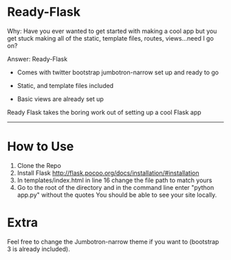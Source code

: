 Ready-Flask
===========
Why:  Have you ever wanted to get started with making a cool app but you get stuck making all of the static, template files, routes, views...need I go on?

Answer: Ready-Flask

* Comes with twitter bootstrap jumbotron-narrow set up and ready to go

* Static, and template files included

* Basic views are already set up



Ready Flask takes the boring work out of setting up a cool Flask app

<hr>


How to Use
===========
1. Clone the Repo
2. Install Flask http://flask.pocoo.org/docs/installation/#installation
3. In templates/index.html in line 16 change the file path to match yours
4. Go to the root of the directory and in the command line enter "python app.py" without the quotes
You should be able to see your site locally.


Extra
=====
Feel free to change the Jumbotron-narrow theme if you want to (bootstrap 3 is already included).

